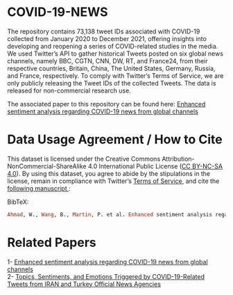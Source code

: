 # COVID-19-NEWS
 
The repository contains  73,138   tweet  IDs associated with COVID-19   collected from January 2020 to December 2021, offering insights into developing and reopening a series of COVID-related studies in the media. We used Twitter’s API to gather historical Tweets posted on six global news channels, namely BBC, CGTN, CNN, DW, RT, and France24, from their respective countries, Britain, China, The United States, Germany, Russia, and France, respectively. To comply with Twitter’s Terms of Service, we are only publicly releasing the Tweet IDs of the collected Tweets. The data is released for non-commercial research use.

The associated paper to this repository can be found here:
<a href="https://rdcu.be/c0Cq1" > Enhanced sentiment analysis regarding COVID-19 news from global channels </a> 


 
 


# Data Usage Agreement / How to Cite
This dataset is licensed under the Creative Commons Attribution-NonCommercial-ShareAlike 4.0 International Public License (<a href="https://creativecommons.org/licenses/by-nc-sa/4.0/" rel="nofollow">CC BY-NC-SA 4.0</a>). By using this dataset, you agree to abide by the stipulations in the license, remain in compliance with Twitter’s <a href="https://developer.twitter.com/en/developer-terms/agreement-and-policy" rel="nofollow">Terms of Service</a>, and cite the  <a href="https://rdcu.be/c0Cq1" > following manuscript </a>:
 

BibTeX:

 ```ruby
Ahmad, W., Wang, B., Martin, P. et al. Enhanced sentiment analysis regarding COVID-19 news from global channels. J Comput Soc Sc (2022). https://doi.org/10.1007/s42001-022-00189-1

```

 
 
# Related Papers
1- <a href="https://rdcu.be/c0Cq1" > Enhanced sentiment analysis regarding COVID-19 news from global channels </a> <br>
2- <a href="https://rdcu.be/c0Cuj" > Topics, Sentiments, and Emotions Triggered by COVID-19-Related Tweets from IRAN and Turkey Official News Agencies </a> 
 

